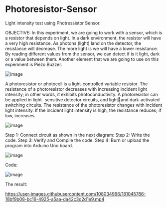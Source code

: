 # Photoresistor-Sensor
Light intensity test using Photressistor Sensor.


OBJECTIVE: 
In this experiment, we are going to work with a sensor, which is a resistor that depends on light. In 
a dark environment, the resistor will have a very high resistance. As photons (light) land on the 
detector, the resistance will decrease. The more light is we will have a lower resistance. By reading 
different values from the sensor, we can detect if is it light, dark or a value between them. 
Another element that we are going to use on this experiment is Piezo Buzzer. 

![image](https://user-images.githubusercontent.com/108034996/181043598-c4b48efe-94bb-497d-b7ed-9a4c5717c8f8.png)


A photoresistor or photocell is a light-controlled variable resistor. The resistance of a 
photoresistor decreases with increasing incident light intensity; in other words, it exhibits 
photoconductivity. A photoresistor can be applied in light- sensitive detector circuits, and lightand dark-activated switching circuits. The resistance of the photoresistor changes with incident 
light intensity. If the incident light intensity is high, the resistance reduces; if low, increases. 


![image](https://user-images.githubusercontent.com/108034996/181043925-5886c782-5fa6-4226-8edf-f9fe129264ad.png)


Step 1: Connect circuit as shown in the next diagram: 
Step 2: Write the code. 
Step 3: Verify and Compile the code. 
Step 4: Burn or upload the program into Arduino Uno board.

![image](https://user-images.githubusercontent.com/108034996/181047834-068bac8d-bec1-4a13-a9bd-db5714934120.png)




Code:


![image](https://user-images.githubusercontent.com/108034996/181048040-072caba4-e985-4bde-a022-930e938ec949.png)




The result:



https://user-images.githubusercontent.com/108034996/181045786-18bf9b08-bc16-4925-a5aa-da42c3d2d1e9.mp4











